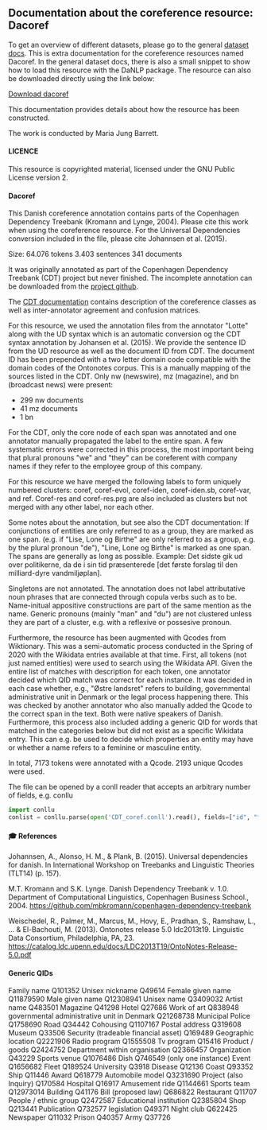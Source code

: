 ## Documentation about the coreference resource: Dacoref

 To get an overview of different datasets, please go to the general [dataset docs](datasets.md). This is extra documentation for the coreference resources named Dacoref. In the general dataset docs, there is also a small snippet to show how to load this resource with the DaNLP package. The resource can also be downloaded directly using the link below: 

[Download dacoref](http://danlp-downloads.alexandra.dk/datasets/dacoref.zip) 

This documentation provides details about how the resource has been constructed.

The work is conducted by Maria Jung Barrett.

#### LICENCE
This resource is copyrighted material, licensed under the GNU Public License version 2.

#### Dacoref

This Danish coreference annotation contains parts of the Copenhagen Dependency Treebank (Kromann and Lynge, 2004). Please cite this work when using the coreference resource. For the Universal Dependencies conversion included in the file, please cite Johannsen et al. (2015).

Size:
64.076 tokens
3.403 sentences
341 documents

It was originally annotated as part of the Copenhagen Dependency Treebank (CDT) project but never finished. The incomplete annotation can be downloaded from the [project github](https://github.com/mbkromann/copenhagen-dependency-treebank).

The [CDT documentation](https://github.com/mbkromann/copenhagen-dependency-treebank/blob/master/manual/cdt-manual.pdf) contains description of the coreference classes as well as inter-annotator agreement and confusion matrices.

For this resource, we used the annotation files from the annotator "Lotte" along with the UD syntax which is an automatic conversion og the CDT syntax annotation by Johansen et al. (2015). We provide the sentence ID from the UD resource as well as the document ID from CDT. The document ID has been prepended with a two letter domain code compatible with the domain codes of the Ontonotes corpus. This is a manually mapping of the sources listed in the CDT. Only nw (newswire), mz (magazine), and bn (broadcast news) were present:
* 299 nw documents
* 41 mz documents
* 1 bn

For the CDT, only the core node of each span was annotated and one annotator manually propagated the label to the entire span. A few systematic errors were corrected in this process, the most important being that plural pronouns "we" and "they" can be coreferent with company names if they refer to the employee group of this company. 

For this resource we have merged the following labels to form uniquely numbered clusters: coref, coref-evol, coref-iden, coref-iden.sb, coref-var, and ref.
Coref-res and coref-res.prg are also included as clusters but not merged with any other label, nor each other.

Some notes about the annotation, but see also the CDT documentation:
If conjunctions of entities are only referred to as a group, they are marked as one span. (e.g. if "Lise, Lone og Birthe" are only referred to as a group, e.g. by the plural pronoun "de"), "Line, Lone og Birthe" is marked as one span.
The spans are generally as long as possible. Example: Det sidste gik ud over politikerne, da de i sin tid præsenterede [det første forslag til den milliard-dyre vandmiljøplan].

Singletons are not annotated. 
The annotation does not label attributative noun phrases that are connected through copula verbs such as to be. Name-initual appositive constructions are part of the same mention as the name.
Generic pronouns (mainly "man" and "du") are not clustered unless they are part of a cluster, e.g. with a reflexive or possesive pronoun.

Furthermore, the resource has been augmented with Qcodes from Wiktionary. This was a semi-automatic process conducted in the Spring of 2020 with the Wikidata entries available at that time.
First, all tokens (not just named entities) were used to search using the Wikidata API. 
Given the entire list of matches with description for each token, one annotator decided which QID match was correct for each instance. It was decided in each case whether, e.g., "Østre landsret" refers to building, governmental administrative unit in Denmark or the legal process happening there. 
This was checked by another annotator who also manually added the Qcode to the correct span in the text. Both were native speakers of Danish. Furthermore, this process also included adding a generic QID for words that matched in the categories below but did not exist as a specific Wikidata entry. This can e.g. be used to decide which properties an entity may have or whether a name refers to a feminine or masculine entity.

In total, 7173 tokens were annotated with a Qcode. 2193 unique Qcodes were used.

The file can be opened by a conll reader that accepts an arbitrary number of fields, e.g. conllu

```python
import conllu
conlist = conllu.parse(open('CDT_coref.conll').read(), fields=["id", "form", "lemma", "upos", 'xpos', 'feats', 'head', 'deprel','deps', 'misc', 'coref_id', 'coref_rel', 'doc_id', 'qid'])
```



#### 🎓 References

Johannsen, A., Alonso, H. M., & Plank, B. (2015). Universal dependencies for danish. In International Workshop on Treebanks and Linguistic Theories (TLT14) (p. 157).

M.T. Kromann and S.K. Lynge. Danish Dependency Treebank v. 1.0. Department of Computational Linguistics, Copenhagen Business School., 2004. https://github.com/mbkromann/copenhagen-dependency-treebank

Weischedel, R., Palmer, M., Marcus, M., Hovy, E., Pradhan, S., Ramshaw, L., ... & El-Bachouti, M. (2013). Ontonotes release 5.0 ldc2013t19. Linguistic Data Consortium, Philadelphia, PA, 23. https://catalog.ldc.upenn.edu/docs/LDC2013T19/OntoNotes-Release-5.0.pdf

#### Generic QIDs

Family name Q101352
Unisex nickname Q49614
Female given name Q11879590
Male given name Q12308941
Unisex name Q3409032
Artist name Q483501
Magazine Q41298
Hotel Q27686
Work of art Q838948
governmental administrative unit in Denmark	Q21268738
Municipal Police Q1758690
Road Q34442
Cohousing Q1107167
Postal address Q319608
Museum Q33506
Security (tradeable financial asset) Q169489
Geographic location Q2221906
Radio program Q1555508
Tv program Q15416
Product / goods Q2424752
Department within organisation Q2366457
Organization Q43229
Sports venue Q1076486
Dish Q746549 (only one instance)
Event Q1656682
Fleet Q189524
University Q3918
Disease Q12136
Coast Q93352
Ship Q11446
Award Q618779
Automobile model Q3231690
Project (also Inquiry)  Q170584
Hospital Q16917
Amusement ride Q1144661
Sports team Q12973014
Building Q41176
Bill (proposed law) Q686822
Restaurant Q11707
People / ethnic group Q2472587
Educational institution Q2385804
Shop Q213441
Publication Q732577
legislation Q49371
Night club Q622425
Newspaper Q11032
Prison Q40357
Army Q37726
